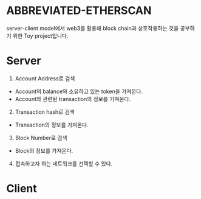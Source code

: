 # ABBREVIATED-ETHERSCAN
server-client model에서 web3를 활용해 block chain과 상호작용하는 것을 공부하기 위한 Toy project입니다.

# Server
1. Account Address로 검색
- Account의 balance와 소유하고 있는 token을 가져온다.
- Account와 관련된 transaction의 정보를 가져온다.
2. Transaction hash로 검색
- Transaction의 정보를 가져온다.
3. Block Number로 검색
- Block의 정보를 가져온다.
4. 접속하고자 하는 네트워크를 선택할 수 있다.

# Client

